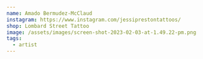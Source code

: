 ```yaml
---
name: Amado Bermudez-McClaud
instagram: https://www.instagram.com/jessiprestontattoos/
shop: Lombard Street Tattoo
image: /assets/images/screen-shot-2023-02-03-at-1.49.22-pm.png
tags:
  - artist
---
```


